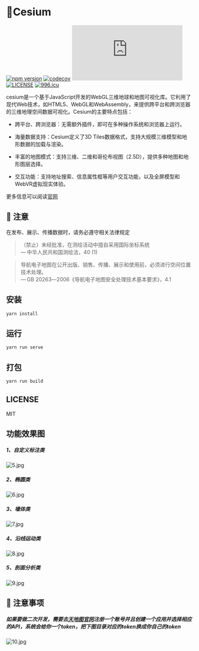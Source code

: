# :rocket:Cesium

[![npm version](https://img.shields.io/npm/v/gcoord.svg)](https://www.npmjs.com/package/gcoord)
[![codecov](https://codecov.io/gh/hujiulong/gcoord/branch/master/graph/badge.svg)](https://codecov.io/gh/hujiulong/gcoord)
[![gzip size](http://img.badgesize.io/https://unpkg.com/gcoord/dist/gcoord.global.prod.js?compression=gzip)](https://unpkg.com/gcoord/dist/gcoord.global.prod.js)
[![LICENSE](https://img.shields.io/npm/l/gcoord.svg)](https://www.npmjs.com/package/gcoord)
[![996.icu](https://img.shields.io/badge/link-996.icu-red.svg)](https://996.icu)

cesium是一个基于JavaScript开发的WebGL三维地球和地图可视化库。它利用了现代Web技术，如HTML5、WebGL和WebAssembly，来提供跨平台和跨浏览器的三维地理空间数据可视化。Cesium的主要特点包括：

- 跨平台、跨浏览器：无需额外插件，即可在多种操作系统和浏览器上运行。
- 海量数据支持：Cesium定义了3D Tiles数据格式，支持大规模三维模型和地形数据的加载与渲染。

- 丰富的地图模式：支持三维、二维和哥伦布视图（2.5D），提供多种地图和地形图层选择。

- 交互功能：支持地址搜索、信息属性框等用户交互功能，以及全屏模型和WebVR虚拟现实体验。

更多信息可以阅读[官网](https://cesium.com/)

## 🚨 注意

在发布、展示、传播数据时，请务必遵守相关法律规定

> （禁止）未经批准，在测绘活动中擅自采用国际坐标系统 <br> — 中华人民共和国测绘法，40 (1)

> 导航电子地图在公开出版、销售、传播、展示和使用前，必须进行空间位置技术处理。<br> — GB 20263―2006《导航电子地图安全处理技术基本要求》，4.1

## 安装

```bash
yarn install 
```

## 运行

```bash
yarn run serve
```

## 打包

```bash
yarn run build
```

## LICENSE

MIT

[number]: https://developer.mozilla.org/en-US/docs/Web/JavaScript/Reference/Global_Objects/Number
[string]: https://developer.mozilla.org/en-US/docs/Web/JavaScript/Reference/Global_Objects/String
[Array]: https://developer.mozilla.org/en-US/docs/Web/JavaScript/Reference/Global_Objects/Array
[Object]: https://developer.mozilla.org/en-US/docs/Web/JavaScript/Reference/Global_Objects/Object
[Error]: https://developer.mozilla.org/en-US/docs/Web/JavaScript/Reference/Global_Objects/Error

[GeoJSON]: https://tools.ietf.org/html/rfc7946#page-6



## 功能效果图

##### 1、自定义标注类

![5.jpg](https://pic1.58cdn.com.cn/nowater/webim/big/n_v22df14bfb2b7d43c4be2c1f1241299e84.jpg)

##### 2、椭圆类

![6.jpg](https://pic8.58cdn.com.cn/nowater/webim/big/n_v2554a57ff12d544688d484cbd2ec1955b.jpg)

##### 3、墙体类

![7.jpg](https://pic5.58cdn.com.cn/nowater/webim/big/n_v2123c732a476d4f8298ed168e155c3ed5.jpg)

##### 4、沿线运动类

![8.jpg](https://pic2.58cdn.com.cn/nowater/webim/big/n_v28a6a9d183558432797565d8e89cd7654.jpg)

##### 5、剖面分析类

![9.jpg](https://pic1.58cdn.com.cn/nowater/webim/big/n_v29849083364a54bb8ae89dfeb1f54fec4.jpg)

## 🚨 注意事项

##### 如果要做二次开发，需要去[天地图官网](http://lbs.tianditu.gov.cn/)注册一个账号并且创建一个应用并选择相应的API，系统会给你一个token，把下图目录对应的token换成你自己的token

![10.jpg](https://pic6.58cdn.com.cn/nowater/webim/big/n_v2282039865c7342e79b25b1133a11b077.jpg)
